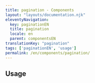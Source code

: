 ```yaml
---
title: pagination - Components
layout: "layouts/documentation.njk"
eleventyNavigation:
  key: paginationEN
  title: pagination
  locale: en
  parent: componentsEN
translationKey: "pagination"
tags: ['paginationEN', 'usage']
permalink: /en/components/pagination/
---
```


## Usage